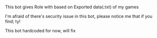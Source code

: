 This bot gives Role with based on Exported data(.txt) of my games

I'm afraid of there's security issue in this bot, please notice me that if you find; ty!

This bot hardcoded for now, will fix

